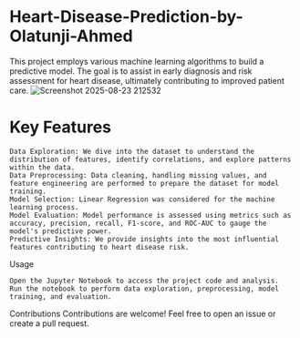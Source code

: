 # Heart-Disease-Prediction-by-Olatunji-Ahmed
This project employs various machine learning algorithms to build a predictive model. The goal is to assist in early diagnosis and risk assessment for heart disease, ultimately contributing to improved patient care.
![Screenshot 2025-08-23 212532](https://github.com/user-attachments/assets/30fbe6b4-1d28-47ff-aa02-23c8c51e28fa)

# Key Features
    Data Exploration: We dive into the dataset to understand the distribution of features, identify correlations, and explore patterns within the data.
    Data Preprocessing: Data cleaning, handling missing values, and feature engineering are performed to prepare the dataset for model training.
    Model Selection: Linear Regression was considered for the machine learning process.
    Model Evaluation: Model performance is assessed using metrics such as accuracy, precision, recall, F1-score, and ROC-AUC to gauge the model's predictive power.
    Predictive Insights: We provide insights into the most influential features contributing to heart disease risk.

Usage

    Open the Jupyter Notebook to access the project code and analysis.
    Run the notebook to perform data exploration, preprocessing, model training, and evaluation.

Contributions
Contributions are welcome! Feel free to open an issue or create a pull request.
